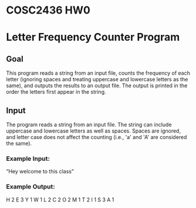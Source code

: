 # COSC2436 HW0

# Letter Frequency Counter Program

## Goal
This program reads a string from an input file, counts the frequency of each letter (ignoring spaces and treating uppercase and lowercase letters as the same), and outputs the results to an output file. The output is printed in the order the letters first appear in the string.

## Input
The program reads a string from an input file. The string can include uppercase and lowercase letters as well as spaces. Spaces are ignored, and letter case does not affect the counting (i.e., 'a' and 'A' are considered the same).

### Example Input:
“Hey welcome to this class” 

### Example Output:
H 2
E 3 
Y 1
W 1
L 2
C 2 
O 2
M 1
T 2
I 1
S 3
A 1

